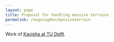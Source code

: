 ```yaml
---
layout: page
title: Proposal for handling massive terrains
permalink: /ongoingdev/massiveterrain
---
```


Work of [Kavisha at TU Delft](https://3d.bk.tudelft.nl/kavisha/).